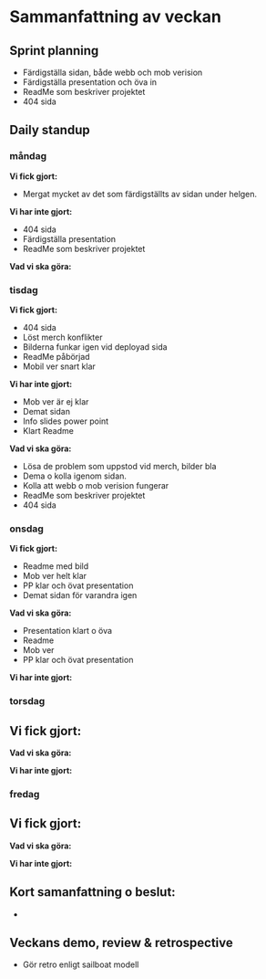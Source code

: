 # Sammanfattning av veckan

## Sprint planning
- Färdigställa sidan, både webb och mob verision
- Färdigställa presentation och öva in
- ReadMe som beskriver projektet
- 404 sida

## Daily standup
### måndag

**Vi fick gjort:**
- Mergat mycket av det som färdigställts av sidan under helgen.

**Vi har inte gjort:**
- 404 sida
- Färdigställa presentation 
- ReadMe som beskriver projektet

**Vad vi ska göra:**

### tisdag
**Vi fick gjort:**
- 404 sida
- Löst merch konflikter
- Bilderna funkar igen vid deployad sida
- ReadMe påbörjad
- Mobil ver snart klar

**Vi har inte gjort:**
- Mob ver är ej klar
- Demat sidan
- Info slides power point
- Klart Readme

**Vad vi ska göra:**
- Lösa de problem som uppstod vid merch, bilder bla
- Dema o kolla igenom sidan.
- Kolla att webb o mob verision fungerar 
- ReadMe som beskriver projektet
- 404 sida

### onsdag
**Vi fick gjort:**
- Readme med bild
- Mob ver helt klar
- PP klar och övat presentation 
- Demat sidan för varandra igen

**Vad vi ska göra:**
- Presentation klart o öva
- Readme
- Mob ver
- PP klar och övat presentation 

**Vi har inte gjort:**

### torsdag
**Vi fick gjort:**
-

**Vad vi ska göra:**


**Vi har inte gjort:**

### fredag
**Vi fick gjort:**
-

**Vad vi ska göra:**


**Vi har inte gjort:**



## Kort samanfattning o beslut:
- 

## Veckans demo, review & retrospective
- Gör retro enligt sailboat modell


